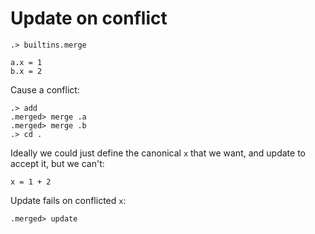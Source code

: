 # Update on conflict

```ucm:hide
.> builtins.merge
```

```unison
a.x = 1
b.x = 2
```

Cause a conflict:
```ucm
.> add
.merged> merge .a
.merged> merge .b
.> cd .
```

Ideally we could just define the canonical `x` that we want, and update
to accept it, but we can't:

```unison
x = 1 + 2
```

Update fails on conflicted `x`:

```ucm:error
.merged> update
```
